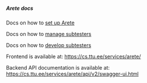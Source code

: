 ##### Arete docs ####

Docs on how to [set up Arete](docs/TESTER.md)

Docs on how to [manage subtesters](docs/SUB_TESTER_FOR_TEACHER.md)

Docs on how to [develop subtesters](docs/SUB_TESTER_FOR_DEVELOPER.md)

Frontend is available at: https://cs.ttu.ee/services/arete/

Backend API documentation is available at: https://cs.ttu.ee/services/arete/api/v2/swagger-ui.html
